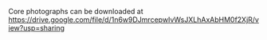 Core photographs can be downloaded at https://drive.google.com/file/d/1n6w9DJmrcepwIvWsJXLhAxAbHM0f2XjR/view?usp=sharing 